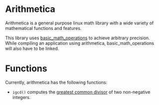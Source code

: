 # Arithmetica

Arithmetica is a general purpose linux math library with a wide variety of mathematical functions and features.

This library uses [basic_math_operations](https://github.com/avighnac/basic_math_operations) to achieve arbitrary precision. While compiling an application using arithmetica, basic_math_operations will also have to be linked.

# Functions

Currently, arithmetica has the following functions:

- `igcd()` computes the [greatest common divisor](https://en.wikipedia.org/wiki/Greatest_common_divisor) of two non-negative integers.
